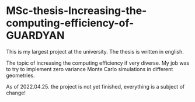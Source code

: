 # MSc-thesis-Increasing-the-computing-efficiency-of-GUARDYAN

This is my largest project at the university. The thesis is written in english.

The topic of increasing the computing efficiency if very diverse. My job was to try to implement zero variance Monte Carlo simulations in different geometries.

As of 2022.04.25. the project is not yet finished, everything is a subject of change!
